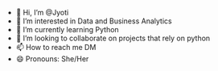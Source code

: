 - 👋 Hi, I’m @Jyoti
- 👀 I’m interested in Data and Business Analytics 
- 🌱 I’m currently learning Python 
- 💞️ I’m looking to collaborate on projects that rely on python
- 📫 How to reach me DM
- 😄 Pronouns: She/Her


<!---
Jyoti-Khyadi/Jyoti-Khyadi is a ✨ special ✨ repository because its `README.md` (this file) appears on your GitHub profile.
You can click the Preview link to take a look at your changes.
--->
